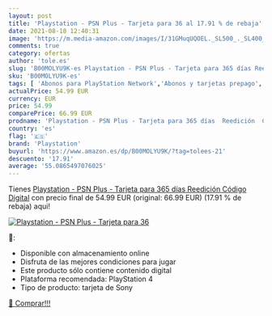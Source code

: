 ```yaml
---
layout: post
title: 'Playstation - PSN Plus - Tarjeta para 36 al 17.91 % de rebaja'
date: 2021-08-18 12:40:31
image: 'https://m.media-amazon.com/images/I/31GMuqUQOEL._SL500_._SL400_.jpg'
comments: true
category: ofertas
author: 'tole.es'
slug: 'B00MOLYU9K-es Playstation - PSN Plus - Tarjeta para 365 días Reedición...'
sku: 'B00MOLYU9K-es'
tags: [ 'Abonos para PlayStation Network','Abonos y tarjetas prepago','PlayStation Network','Videojuegos','playstation', ]
actualPrice: 54.99 EUR
currency: EUR
price: 54.99
comparePrice: 66.99 EUR
prodname: 'Playstation - PSN Plus - Tarjeta para 365 días  Reedición  Código Digital'
country: 'es'
flag: '🇪🇸'
brand: 'Playstation'
buyurl: 'https://www.amazon.es/dp/B00MOLYU9K/?tag=tolees-21'
descuento: '17.91'
average: '55.0865497076025'
---
```


Tienes [Playstation - PSN Plus - Tarjeta para 365 días  Reedición  Código Digital](https://www.amazon.es/dp/B00MOLYU9K/?tag=tolees-21) con precio final de  54.99 EUR (original: 66.99 EUR) (17.91 %  de rebaja) aqui!

[![Playstation - PSN Plus - Tarjeta para 36](https://m.media-amazon.com/images/I/31GMuqUQOEL._SL500_._SL400_.jpg)](https://www.amazon.es/dp/B00MOLYU9K/?tag=tolees-21)

🔎:

- Disponible con almacenamiento online
- Disfruta de las mejores condiciones para jugar
- Este producto sólo contiene contenido digital
- Plataforma recomendada: PlayStation 4
- Tipo de producto: tarjeta de Sony

[🛒 Comprar!!!](https://www.amazon.es/dp/B00MOLYU9K/?tag=tolees-21)

